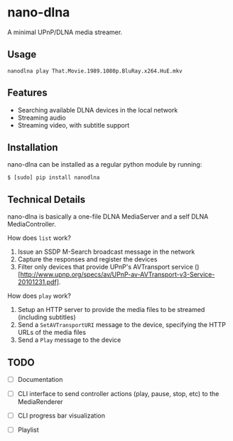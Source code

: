 nano-dlna
=========

A minimal UPnP/DLNA media streamer.


Usage
-----

    nanodlna play That.Movie.1989.1080p.BluRay.x264.HuE.mkv


Features
--------
- Searching available DLNA devices in the local network
- Streaming audio
- Streaming video, with subtitle support


Installation
------------

nano-dlna can be installed as a regular python module by running:

    $ [sudo] pip install nanodlna


Technical Details
-----------------

nano-dlna is basically a one-file DLNA MediaServer and a self DLNA MediaController. 

How does `list` work?
1. Issue an SSDP M-Search broadcast message in the network
2. Capture the responses and register the devices
3. Filter only devices that provide UPnP's AVTransport service ()[http://www.upnp.org/specs/av/UPnP-av-AVTransport-v3-Service-20101231.pdf].


How does `play` work?
1. Setup an HTTP server to provide the media files to be streamed (including subtitles)
2. Send a `SetAVTransportURI` message to the device, specifying the HTTP URLs of the media files
3. Send a `Play` message to the device


TODO
----
- [ ] Documentation
- [ ] CLI interface to send controller actions (play, pause, stop, etc) to the MediaRenderer
- [ ] CLI progress bar visualization
- [ ] Playlist

